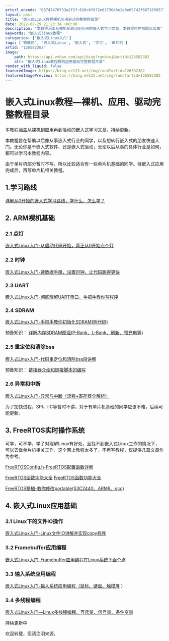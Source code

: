 ```yaml
---
arturl_encode: "68747470733a2f2f:626c6f672e6373646e2e6e65742f667265657374657039362f:61727469636c652f64657461696c732f313236353832333832"
layout: post
title: "嵌入式Linux教程裸机应用驱动完整教程目录"
date: 2022-08-29 21:23:34 +08:00
description: "本教程涵盖从裸机到驱动到应用的嵌入式学习文章，本教程旨在帮助以后像"
keywords: "嵌入式linux教程"
categories: ['嵌入式Linux入门']
tags: ['物联网', '嵌入式Linux', '嵌入式', '学习', '单片机']
artid: "126582382"
image:
    path: https://api.vvhan.com/api/bing?rand=sj&artid=126582382
    alt: "嵌入式Linux教程裸机应用驱动完整教程目录"
render_with_liquid: false
featuredImage: https://bing.ee123.net/img/rand?artid=126582382
featuredImagePreview: https://bing.ee123.net/img/rand?artid=126582382
---
```


# 嵌入式Linux教程—裸机、应用、驱动完整教程目录

本教程涵盖从裸机到应用再到驱动的嵌入式学习文章，持续更新。

本教程旨在帮助以后像从事嵌入式行业的同学，以及想转行嵌入式的朋友快速入门。无论你是干嵌入式软件、还是嵌入式驱动，无论以后从事的具体行业是如何，都可以学习本教程内容。

由于单片机部分暂时不写，所以比较适合有一些单片机基础的同学。待嵌入式应用完成后，再写单片机相关教程。

## 1.学习路线

[详解从0开始的嵌入式学习路线，学什么、怎么学？](https://blog.csdn.net/freestep96/article/details/126556160 "详解从0开始的嵌入式学习路线，学什么、怎么学？")

## 2. ARM裸机基础

### 2.1 点灯

[嵌入式Linux入门-从启动代码开始，真正从0开始点个灯](https://blog.csdn.net/freestep96/article/details/126473076 "嵌入式Linux入门-从启动代码开始，真正从0开始点个灯")

### 2.2 时钟

[嵌入式Linux入门-读数据手册，设置时钟，让代码跑得更快](https://blog.csdn.net/freestep96/article/details/126481519 "嵌入式Linux入门-读数据手册，设置时钟，让代码跑得更快")

### 2.3 UART

[嵌入式Linux入门-彻底理解UART串口，手把手教你写程序](https://blog.csdn.net/freestep96/article/details/126491784 "嵌入式Linux入门-彻底理解UART串口，手把手教你写程序")

### 2.4 SDRAM

[嵌入式Linux入门-手把手教你初始化SDRAM(附代码)](https://blog.csdn.net/freestep96/article/details/126569500 "嵌入式Linux入门-手把手教你初始化SDRAM(附代码)")

预备知识：
[详解内存SDRAM原理(P-Bank、L-Bank、刷新、预充电等)](https://blog.csdn.net/freestep96/article/details/126526611 "详解内存SDRAM原理(P-Bank、L-Bank、刷新、预充电等)")

### 2.5 重定位和清除bss

[嵌入式Linux入门-代码重定位和清除bss段讲解](https://blog.csdn.net/freestep96/article/details/126586710 "嵌入式Linux入门-代码重定位和清除bss段讲解")

预备知识：
[链接器介绍和链接脚本的编写](https://blog.csdn.net/freestep96/article/details/126581280 "链接器介绍和链接脚本的编写")

### 2.6 异常和中断

[嵌入式Linux入门-异常与中断（流程+寄存器全解析）](https://blog.csdn.net/freestep96/article/details/126596785 "嵌入式Linux入门-异常与中断（流程+寄存器全解析）")

为了加快进程，SPI、IIC等暂时不讲，对于有单片机基础的同学应该不难，后续可能更新。

## 3. FreeRTOS实时操作系统

可学，可不学，学了对理解Linux有好处，且找不到嵌入式Linux工作的情况下，可以去做单片机相关工作，这个网上教程太多了，不再写教程，仅提供几篇文章作为参考。

[FreeRTOSConfig.h-FreeRTOS配置函数详解](https://blog.csdn.net/freestep96/article/details/126674642 "FreeRTOSConfig.h-FreeRTOS配置函数详解")

[FreeRTOS函数功能大全](http://t.csdn.cn/w5Wva "FreeRTOS函数功能大全")
[FreeRTOS函数功能大全](https://blog.csdn.net/freestep96/article/details/126692753 "FreeRTOS函数功能大全")

[FreeRTOS移植-教你修改portable(S3C2440、ARM9、gcc)](https://blog.csdn.net/freestep96/article/details/126671445 "FreeRTOS移植-教你修改portable(S3C2440、ARM9、gcc)")

## 4. 嵌入式Linux应用基础

### 3.1 Linux下的文件IO操作

[嵌入式Linux入门-Linux文件IO讲解并实现copy程序](https://blog.csdn.net/freestep96/article/details/126645277 "嵌入式Linux入门-Linux文件IO讲解并实现copy程序")

### 3.2 Framebuffer应用编程

[嵌入式Linux入门-Framebuffer应用编程在Linux系统下画个点](https://blog.csdn.net/freestep96/article/details/126786687 "嵌入式Linux入门-Framebuffer应用编程在Linux系统下画个点")

### 3.3 输入系统应用编程

[嵌入式Linux入门-输入系统应用编程（鼠标、键盘、触摸屏](https://blog.csdn.net/freestep96/article/details/126802108 "嵌入式Linux入门-输入系统应用编程（鼠标、键盘、触摸屏")
）

### 3.4 多线程编程

[嵌入式Linux入门—Linux多线程编程、互斥量、信号量、条件变量](https://blog.csdn.net/freestep96/article/details/126821594 "嵌入式Linux入门—Linux多线程编程、互斥量、信号量、条件变量")

持续更新中

欢迎转载，但请注明来源。